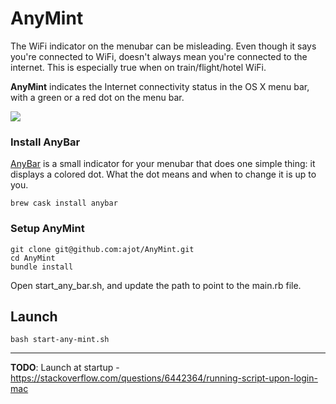

# AnyMint
The WiFi indicator on the menubar can be misleading. Even though it says you're connected to WiFi, doesn't always mean you're connected to the internet. This is especially true when on train/flight/hotel WiFi.

**AnyMint** indicates the Internet connectivity status in the OS X menu bar, with a green or a red dot on the menu bar.

![](https://github.com/ajot/menubar-wifi-status/blob/master/assets/demo.gif)

### Install AnyBar
 [AnyBar](https://github.com/tonsky/AnyBar) is a small indicator for your menubar that does one simple thing: it displays a colored dot. What the dot means and when to change it is up to you.

```
brew cask install anybar
```

### Setup AnyMint
```
git clone git@github.com:ajot/AnyMint.git
cd AnyMint
bundle install
```

Open start_any_bar.sh, and update the path to point to the main.rb file.

## Launch
    bash start-any-mint.sh

---

**TODO**: Launch at startup - https://stackoverflow.com/questions/6442364/running-script-upon-login-mac
